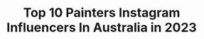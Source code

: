 ---
title: Top 10 Painters Instagram Influencers In Australia in 2023
description: >-
  Find top painters Instagram influencers in Australia in 2023. Most popular hashtags: #exhibition #colour #nature.
platform: Instagram
hits: 108
text_top: Analyze the best Instagram accounts on inBeat.
text_bottom: Our search engine has 108 Instagram influencers like this in Australia for you to connect with.
profiles:
  - username: "kristencook1"
    fullname: >-
      Kristen Cook | Photographer
    bio: >-
      ✖️Love chaser • Light painter • Storyteller ✖️Newborns • Babies • Weddings ✖️Est. 2008 Click below to contact me ↓
    location: "Australia"
    followers: 26569
    engagement: 143
    commentsToLikes: 0.034195
    id: ck139nbbym5wu0i199mntqbdj
    verified: false
    hashtags: "#candidchildhood, #canon, #melbournephotography, #thebloomforum"
  - username: "artoflisaking"
    fullname: >-
      Lisa King
    bio: >-
      🌹Australian figurative Painter practicing in the Public Arts 📸 select work & life below. 📧 for folio 📍 Melb / Adel 🇫🇷 GraffitiArt feat #52👇🏽
    location: "Australia"
    followers: 21734
    engagement: 149
    commentsToLikes: 0.047889
    id: ck6tj0f5r1s1s0j71viqeicrn
    verified: false
    hashtags: "#52"
  - username: "margaret_heenan_glass"
    fullname: >-
      Margaret Heenan Glass
    bio: >-
      Perth | Western Australia and Margaret River 🇦🇺 BFA. Geometric pattern, abstraction & landscape. Linear & Painterly. 😊
    location: "Australia"
    followers: 2848
    engagement: 1455
    commentsToLikes: 0.146015
    id: ckaoz7hmdkpqs0i783ill7nue
    verified: false
    hashtags: "#circles, #glassart, #artglass, #gallery"
  - username: "celia.gullett"
    fullname: >-
      Celia Gullett
    bio: >-
      Australian Painter, Represented by Jan Murphy Gallery.
    location: "Australia"
    followers: 2417
    engagement: 1385
    commentsToLikes: 0.130082
    id: ck5hp5cdlqs1b0i11y3qg8cpp
    verified: false
    hashtags: "#colourfieldpainting, #celiagullett, #janmurphygallery, #geometricabstraction"
  - username: "itsjanehall"
    fullname: >-
      Jane Hall🍾🎭🎨
    bio: >-
      Actor. Mum. Sporadic Painter. Champagne drinker. Eschewer of Facebook and Twitter. Absolutely no pics of meals I cook. RGM ARTISTS rgm.com.au
    location: "Australia"
    followers: 34397
    engagement: 450
    commentsToLikes: 0.038267
    id: ck13b3q6atit70i19rmxeylf2
    verified: false
    hashtags: "#annreynolds, #wentwoth, #sorrynotsorry, #wentworth"
  - username: "jannplansthings"
    fullname: >-
      Jann
    bio: >-
      Professional Person™ by day, moonlights as a Cat-crazy planner painter lady... also by day. At night I watch Kdramas.
    location: "Australia"
    followers: 108721
    engagement: 367
    commentsToLikes: 0.046020
    id: ck15tfwc8hvqa0i19up5omoej
    verified: false
    hashtags: "#bulletjournal, #watercolorpainting, #procreate, #pixiteapps"
  - username: "_etellan_"
    fullname: >-
      etellan art
    bio: >-
      🖌️ Painter | Doll Maker | Misspeller 📽️ Creator on YouTube 🙇🏻‍♀️ Commissions not open 🚫 Don't repost without credit
    location: "Australia"
    followers: 23734
    engagement: 973
    commentsToLikes: 0.007841
    id: ck8t6eupadcge0j786dmvjo5z
    verified: false
    hashtags: "#custom, #ooakmonsterhigh, #monsterhighdoll, #monsterhighdolls"
  - username: "sallystokespainter"
    fullname: >-
      Sally Stokes
    bio: >-
      Australian painter.For sales enquiries please contact tony.scotland@live.com.au
    location: "Australia"
    followers: 7084
    engagement: 632
    commentsToLikes: 0.065414
    id: ckaou3dnrym8q0i78gphqrx2w
    verified: false
    hashtags: "#contemporaryart, #artistsoninstagram, #nature, #marra"
  - username: "jacwithlove"
    fullname: >-
      Jacqui Stewart ✧ Artist
    bio: >-
      * a place of calm 〰️ * australian painter & visual creator. . . * works, commissions, prints▽
    location: "Australia"
    followers: 3526
    engagement: 2198
    commentsToLikes: 0.036912
    id: ckaotf7ryvoap0i78dgjk6ln2
    verified: false
    hashtags: ""
  - username: "helenmccullagh"
    fullname: >-
      Helen McCullagh
    bio: >-
      Australian painter “There are always flowers for those who want to see them” Henri Matisse ☀️ Find my latest work here👇
    location: "Australia"
    followers: 33507
    engagement: 159
    commentsToLikes: 0.034268
    id: ck8tbe3thvak80j785zlrrb8d
    verified: false
    hashtags: "#shadowframe, #forflowerlovers, #stilllifeartist, #fineartflowers"
---